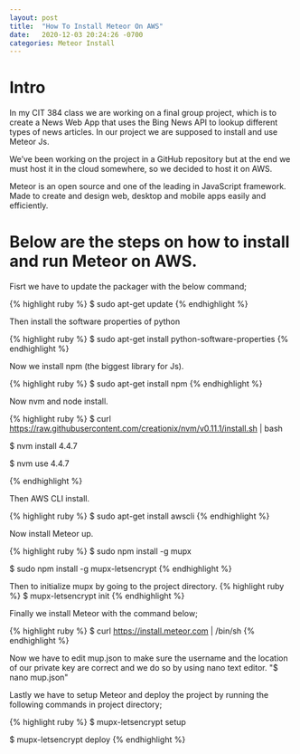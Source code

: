 ```yaml
---
layout: post
title:  "How To Install Meteor On AWS"
date:   2020-12-03 20:24:26 -0700
categories: Meteor Install
---
```


<h1><b>Intro</b></h1>
In my CIT 384 class we are working on a final group project, which is to create a News Web App that uses the Bing News API to lookup different types of news articles. In our project we are supposed to install and use Meteor Js.

We’ve been working on the project in a GitHub repository but at the end we must host it in the cloud somewhere, so we decided to host it on AWS.

Meteor is an open source and one of the leading in JavaScript framework. Made to create and design web, desktop and mobile apps easily and efficiently.

<h1><b>Below are the steps on how to install and run Meteor on AWS.</b></h1>
Fisrt we have to update the packager with the below command;

{% highlight ruby %}
$ sudo apt-get update
{% endhighlight %}

Then install the software properties of python

{% highlight ruby %}
$ sudo apt-get install python-software-properties
{% endhighlight %}

Now we install npm (the biggest library for Js).

{% highlight ruby %}
$ sudo apt-get install npm
{% endhighlight %}

Now nvm and node install.

{% highlight ruby %}
$ curl https://raw.githubusercontent.com/creationix/nvm/v0.11.1/install.sh | bash

$ nvm install 4.4.7

$ nvm use 4.4.7

{% endhighlight %}

Then AWS CLI install.

{% highlight ruby %}
$ sudo apt-get install awscli
{% endhighlight %}

Now install Meteor up.

{% highlight ruby %}
$ sudo npm install -g mupx

$ sudo npm install -g mupx-letsencrypt
{% endhighlight %}

Then to initialize mupx by going to the project directory.
{% highlight ruby %}
$ mupx-letsencrypt init
{% endhighlight %}

Finally we install Meteor with the command below;

{% highlight ruby %}
$ curl https://install.meteor.com | /bin/sh
{% endhighlight %}

Now we have to edit mup.json to make sure the username and the location of our private key are correct and we do so by using nano text editor. "$ nano mup.json"

Lastly we have to setup Meteor and deploy the project by running the following commands in project directory;

{% highlight ruby %}
$ mupx-letsencrypt setup

$ mupx-letsencrypt deploy
{% endhighlight %}
